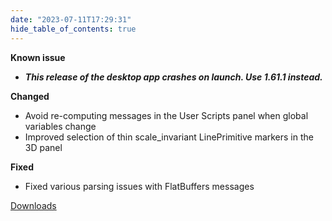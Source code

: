 ```yaml
---
date: "2023-07-11T17:29:31"
hide_table_of_contents: true
---
```


**Known issue**

- **_This release of the desktop app crashes on launch. Use 1.61.1 instead._**

**Changed**

- Avoid re-computing messages in the User Scripts panel when global variables change
- Improved selection of thin scale_invariant LinePrimitive markers in the 3D panel

**Fixed**

- Fixed various parsing issues with FlatBuffers messages

[Downloads](https://github.com/foxglove/studio/releases/tag/v1.61.0)
